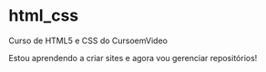 # html_css
 Curso de HTML5 e CSS do CursoemVideo

Estou aprendendo a criar sites e agora vou gerenciar repositórios!